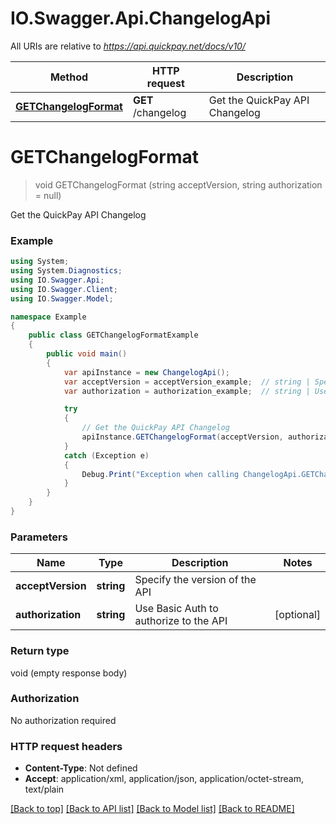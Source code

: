 # IO.Swagger.Api.ChangelogApi

All URIs are relative to *https://api.quickpay.net/docs/v10/*

Method | HTTP request | Description
------------- | ------------- | -------------
[**GETChangelogFormat**](ChangelogApi.md#getchangelogformat) | **GET** /changelog | Get the QuickPay API Changelog


<a name="getchangelogformat"></a>
# **GETChangelogFormat**
> void GETChangelogFormat (string acceptVersion, string authorization = null)

Get the QuickPay API Changelog

 

### Example
```csharp
using System;
using System.Diagnostics;
using IO.Swagger.Api;
using IO.Swagger.Client;
using IO.Swagger.Model;

namespace Example
{
    public class GETChangelogFormatExample
    {
        public void main()
        {
            var apiInstance = new ChangelogApi();
            var acceptVersion = acceptVersion_example;  // string | Specify the version of the API 
            var authorization = authorization_example;  // string | Use Basic Auth to authorize to the API  (optional) 

            try
            {
                // Get the QuickPay API Changelog
                apiInstance.GETChangelogFormat(acceptVersion, authorization);
            }
            catch (Exception e)
            {
                Debug.Print("Exception when calling ChangelogApi.GETChangelogFormat: " + e.Message );
            }
        }
    }
}
```

### Parameters

Name | Type | Description  | Notes
------------- | ------------- | ------------- | -------------
 **acceptVersion** | **string**| Specify the version of the API  | 
 **authorization** | **string**| Use Basic Auth to authorize to the API  | [optional] 

### Return type

void (empty response body)

### Authorization

No authorization required

### HTTP request headers

 - **Content-Type**: Not defined
 - **Accept**: application/xml, application/json, application/octet-stream, text/plain

[[Back to top]](#) [[Back to API list]](../README.md#documentation-for-api-endpoints) [[Back to Model list]](../README.md#documentation-for-models) [[Back to README]](../README.md)

